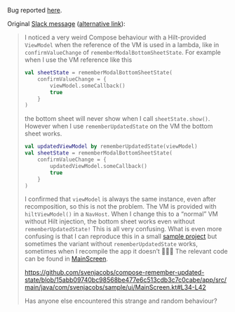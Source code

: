 Bug reported [here](https://issuetracker.google.com/issues/298965625).

Original [Slack message](https://kotlinlang.slack.com/archives/CJLTWPH7S/p1693561958242919) ([alternative link](https://slack-chats.kotlinlang.org/t/15616459/hello-everyone-i-noticed-a-very-weird-compose-behaviour-with)):

> I noticed a very weird Compose behaviour with a Hilt-provided `ViewModel` when the reference of the VM is used in a lambda, like in `confirmValueChange` of `rememberModalBottomSheetState`.
> For example when I use the VM reference like this
> 
> ```kotlin
> val sheetState = rememberModalBottomSheetState(
>     confirmValueChange = {
>         viewModel.someCallback()
>         true
>     }
> )
> ```
> 
> the bottom sheet will never show when I call `sheetState.show()`. However when I use `rememberUpdatedState` on the VM the bottom sheet works.
>
> ```kotlin
> val updatedViewModel by rememberUpdatedState(viewModel)
> val sheetState = rememberModalBottomSheetState(
>     confirmValueChange = {
>         updatedViewModel.someCallback()
>         true
>     }
> )
> ```
> 
> I confirmed that `viewModel` is always the same instance, even after recomposition, so this is not the problem.
> The VM is provided with `hiltViewModel()` in a `NavHost`. When I change this to a “normal” VM without Hilt injection, the bottom sheet works even without `rememberUpdatedState!` This is all very confusing.
> What is even more confusing is that I can reproduce this in a small [sample project](https://github.com/svenjacobs/compose-remember-updated-state/) but sometimes the variant without `rememberUpdatedState` works, sometimes when I recompile the app it doesn’t 🤷🏼‍♂️ The relevant code can be found in [MainScreen](https://github.com/svenjacobs/compose-remember-updated-state/blob/15abb09740bc98568be477e6c513cdb3c7c0cabe/app/src/main/java/com/svenjacobs/sample/ui/MainScreen.kt#L34-L42).
>
> https://github.com/svenjacobs/compose-remember-updated-state/blob/15abb09740bc98568be477e6c513cdb3c7c0cabe/app/src/main/java/com/svenjacobs/sample/ui/MainScreen.kt#L34-L42
>
> Has anyone else encountered this strange and random behaviour?
